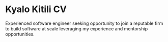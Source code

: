 # Kyalo Kitili CV
Experienced software engineer seeking opportunity to join a reputable firm to build software at scale leveraging my experience and mentorship opportunities.
